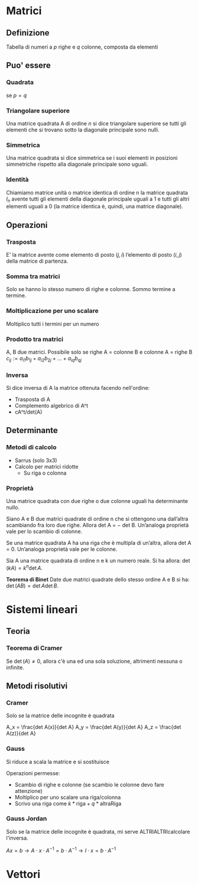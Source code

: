 # Matrici

## Definizione

Tabella di numeri a $p$ righe e $q$ colonne, composta da elementi

## Puo' essere 

### Quadrata
se $p = q$

### Triangolare superiore
Una matrice quadrata A di ordine $n$ si dice triangolare superiore se tutti gli elementi che si trovano sotto la diagonale principale sono nulli.

### Simmetrica 
Una matrice quadrata si dice simmetrica se i suoi elementi in posizioni simmetriche rispetto alla diagonale principale sono uguali.

### Identità
Chiamiamo matrice unità o matrice identica di ordine n la matrice quadrata $I_n$ avente tutti gli elementi della diagonale principale uguali a 1 e tutti gli altri elementi uguali a 0 (la matrice identica è, quindi, una matrice diagonale).
## Operazioni

### Trasposta
E' la matrice avente come elemento di posto $(j, i)$ l’elemento di posto $(i, j)$ della matrice di partenza.

### Somma tra matrici
Solo se hanno lo stesso numero di righe e colonne. Sommo termine a termine.

### Moltiplicazione per uno scalare
Moltiplico tutti i termini per un numero

### Prodotto tra matrici
A, B due matrici. Possibile solo se righe A = colonne B e colonne A = righe B
$c_{ij} := a_{i1}b_{1j} + a_{i2}b_{2j} + \ldots + a_{iq}b_{qj}$

### Inversa
Si dice inversa di A la matrice ottenuta facendo nell'ordine:

+ Trasposta di A
+ Complemento algebrico di A^t
+ cA^t/det(A)

## Determinante

### Metodi di calcolo
* Sarrus (solo 3x3)
* Calcolo per matrici ridotte
    * Su riga o colonna

### Proprietà
Una matrice quadrata con due righe o due colonne uguali ha determinante nullo.

Siano A e B due matrici quadrate di ordine n che si ottengono una dall’altra scambiando fra loro due righe. Allora det A = − det B. Un’analoga proprietà vale per lo scambio di colonne.

Se una matrice quadrata A ha una riga che è multipla di un’altra, allora det A = 0. Un’analoga proprietà vale per le colonne.

Sia A una matrice quadrata di ordine n e k un numero reale. Si ha allora: $\det (kA) = k^n \det A$.

**Teorema di Binet** Date due matrici quadrate dello stesso ordine A e B si ha: $\det(AB) = \det A \det B$.

# Sistemi lineari

## Teoria

### Teorema di Cramer

Se $\det(A) \ne 0$, allora c'è una ed una sola soluzione, altrimenti nessuna o infinite.

## Metodi risolutivi

### Cramer

Solo se la matrice delle incognite è quadrata

A_x = \frac{det A(x)}{det A}
A_y = \frac{det A(y)}{det A}
A_z = \frac{det A(z)}{det A}

### Gauss

Si riduce a scala la matrice e si sostituisce

Operazioni permesse: 
* Scambio di righe e colonne (se scambio le colonne devo fare attenzione)
* Moltiplico per uno scalare una riga/colonna
* Scrivo una riga come $k * \text{riga} + q * \text{altraRiga}$

### Gauss Jordan

Solo se la matrice delle incognite è quadrata, mi serve ALTRIALTRIcalcolare l'inversa.

$Ax=b \rightarrow A\cdot x \cdot A^{-1} = b \cdot A^{-1} \rightarrow I\cdot x = b \cdot A^{-1}$


# Vettori
